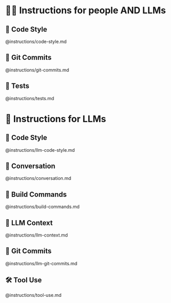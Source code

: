 # 🧑‍💻 Instructions for people AND LLMs

## 🎨 Code Style

@instructions/code-style.md

## 📝 Git Commits

@instructions/git-commits.md

## 🧪 Tests

@instructions/tests.md

# 🤖 Instructions for LLMs

## 🎨 Code Style

@instructions/llm-code-style.md

## 💬 Conversation

@instructions/conversation.md

## 🔨 Build Commands

@instructions/build-commands.md

## 🧠 LLM Context

@instructions/llm-context.md

## 📝 Git Commits

@instructions/llm-git-commits.md

## 🛠️ Tool Use

@instructions/tool-use.md
